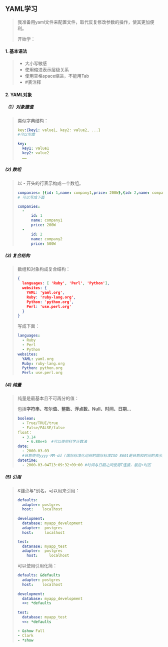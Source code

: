 ## YAML学习

> 我准备用yaml文件来配置文件，取代反复修改参数的操作，使其更加便利。
>
> 开始学：

#### 1. 基本语法

> * 大小写敏感
> * 使用缩进表示层级关系
> * 使用空格space缩进，不能用Tab
> * #表注释

#### 2. YAML对象

##### （1）对象键值

> 类似字典结构：
>
> ```yaml
> key:{key1: value1, key2: value2, ...}
> #可以写成
> 
> key: 
> 	key1: value1
> 	key2: value2
> 	……
> ```



##### (2) 数组

> 以 - 开头的行表示构成一个数组。
>
> ```yaml
> companies: [{id: 1,name: company1,price: 200W},{id: 2,name: company2,price: 500W}]
> # 可以写成下面
> 
> companies:
> 	-
> 		id: 1
> 		name: company1
> 		price: 200W
> 	-
> 		id: 2
> 		name: company2
> 		price: 500W
> 
> ```

##### (3) 复合结构

> 数组和对象构成复合结构：
>
> ```json
> { 
>   languages: [ 'Ruby', 'Perl', 'Python'],
>   websites: {
>     YAML: 'yaml.org',
>     Ruby: 'ruby-lang.org',
>     Python: 'python.org',
>     Perl: 'use.perl.org' 
>   } 
> }
> ```
>
> 写成下面：
>
> ```yaml
> languages:
> 	- Ruby
> 	- Perl
> 	- Python
> websites:
> 	YAML: yaml.org
> 	Ruby: ruby-lang.org
> 	Python: python.org
> 	Perl: use.perl.org
> ```

##### (4) 纯量

> 纯量是最基本且不可再分的值：
>
> 包括**字符串、布尔值、整数、浮点数、Null、时间、日期…**
>
> ```yaml
> boolean:
> 	- True/TRUE/true
> 	- False/FALSE/false
> float：
> 	- 3.14
>     - 6.88e+5  #可以使用科学计数法
> date: 
> 	- 2000-03-03 
> 	#日期使用yyyy-MM-dd (国际标准化组织的国际标准ISO 8601是日期和时间的表示方法，全称为《数据存储和交换形式·信息交换·日期和时间的表示方法》)
> datetime: 
> 	- 2000-03-04T13:09:32+09:00 #时间与日期之间使用T连接，最后+时区
> 
> ```

##### (5) 引用

> &锚点与*别名，可以用来引用：
>
> ```yaml
> defaults:
> 	adapter: postgres
> 	host:    localhost
> 	
> development:
> 	database: myapp_development
> 	adapter:  postgres
> 	host:     localhost
> 
> test:
> 	datanase: myapp_test
> 	adapter:  postgres
>     host:     localhost
> ```
>
> 可以使用引用化简：
>
> ```yaml
> defaults: &defaults
> 	adapter: postgres
> 	host:    localhost
> 	
> development:
> 	database: myapp_development
> 	<<: *defaults
> 	
> test:
> 	database: myapp_test
> 	<<: *defaults
> ```
>
> ```yaml
> - &show Fall
> - Clark
> - *show
> ```
>
> 

